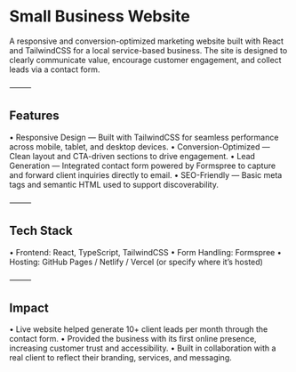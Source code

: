 # Small Business Website

A responsive and conversion-optimized marketing website built with React and TailwindCSS for a local service-based business. The site is designed to clearly communicate value, encourage customer engagement, and collect leads via a contact form.

⸻

## Features
•	Responsive Design — Built with TailwindCSS for seamless performance across mobile, tablet, and desktop devices.
•	Conversion-Optimized — Clean layout and CTA-driven sections to drive engagement.
•	Lead Generation — Integrated contact form powered by Formspree to capture and forward client inquiries directly to email.
•	SEO-Friendly — Basic meta tags and semantic HTML used to support discoverability.

⸻

## Tech Stack
•	Frontend: React, TypeScript, TailwindCSS
•	Form Handling: Formspree
•	Hosting: GitHub Pages / Netlify / Vercel (or specify where it’s hosted)

⸻

## Impact
•	Live website helped generate 10+ client leads per month through the contact form.
•	Provided the business with its first online presence, increasing customer trust and accessibility.
•	Built in collaboration with a real client to reflect their branding, services, and messaging.
